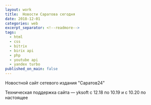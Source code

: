 ```yaml
---
layout: work
title:  Новости Саратова сегодня
date: 2018-12-01
categories: web
excerpt_separator: <!--readmore-->
tags:
  - html
  - css
  - bitrix
  - birix api
  - php
  - youtube api
  - yandex turbo
published_on_main: false
---
```

Новостной сайт сетевого издания "Саратов24"
<!--readmore-->
Техническая поддержка сайта — yksoft
с 12.18 по 10.19 и с 10.20 по настоящее
